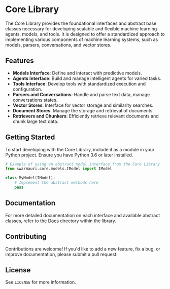 # Core Library

The Core Library provides the foundational interfaces and abstract base classes necessary for developing scalable and flexible machine learning agents, models, and tools. It is designed to offer a standardized approach to implementing various components of machine learning systems, such as models, parsers, conversations, and vector stores.

## Features

- **Models Interface**: Define and interact with predictive models.
- **Agents Interface**: Build and manage intelligent agents for varied tasks.
- **Tools Interface**: Develop tools with standardized execution and configuration.
- **Parsers and Conversations**: Handle and parse text data, manage conversations states.
- **Vector Stores**: Interface for vector storage and similarity searches.
- **Document Stores**: Manage the storage and retrieval of documents.
- **Retrievers and Chunkers**: Efficiently retrieve relevant documents and chunk large text data.

## Getting Started

To start developing with the Core Library, include it as a module in your Python project. Ensure you have Python 3.6 or later installed.

```python
# Example of using an abstract model interface from the Core Library
from swarmauri.core.models.IModel import IModel

class MyModel(IModel):
    # Implement the abstract methods here
    pass
```

## Documentation

For more detailed documentation on each interface and available abstract classes, refer to the [Docs](/docs) directory within the library.

## Contributing

Contributions are welcome! If you'd like to add a new feature, fix a bug, or improve documentation, please submit a pull request.

## License

See `LICENSE` for more information.
